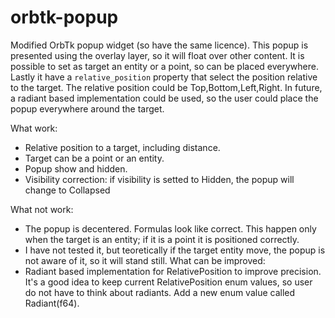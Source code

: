 # orbtk-popup

Modified OrbTk popup widget (so have the same licence).
This popup is presented using the overlay layer, so it will float over other content.
It is possible to set as target an entity or a point, so can be placed everywhere.
Lastly it have a `relative_position` property that select the position relative to the target.
The relative position could be Top,Bottom,Left,Right.
In future, a radiant based implementation could be used, so the user could place the popup everywhere around the target.

What work:
- Relative position to a target, including distance.
- Target can be a point or an entity.
- Popup show and hidden.
- Visibility correction: if visibility is setted to Hidden, the popup will change to Collapsed

What not work:
- The popup is decentered. Formulas look like correct. This happen only when the target is an entity; if it is a point it is positioned correctly.
- I have not tested it, but teoretically if the target entity move, the popup is not aware of it, so it will stand still.
What can be improved:
- Radiant based implementation for RelativePosition to improve precision. It's a good idea to keep current RelativePosition enum values, so user do not have to think about radiants. Add a new enum value called Radiant(f64).

